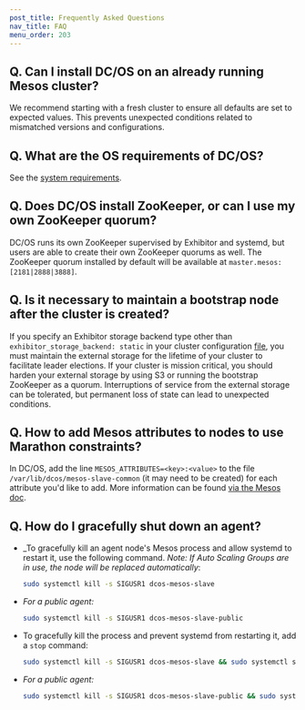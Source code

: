 ```yaml
---
post_title: Frequently Asked Questions
nav_title: FAQ
menu_order: 203
---
```


## Q. Can I install DC/OS on an already running Mesos cluster?
We recommend starting with a fresh cluster to ensure all defaults are set to expected values. This prevents unexpected conditions related to mismatched versions and configurations.

## Q. What are the OS requirements of DC/OS?
See the [system requirements](/docs/1.10/installing/custom/system-requirements/).

## Q. Does DC/OS install ZooKeeper, or can I use my own ZooKeeper quorum?
DC/OS runs its own ZooKeeper supervised by Exhibitor and systemd, but users are able to create their own ZooKeeper quorums as well. The ZooKeeper quorum installed by default will be available at `master.mesos:[2181|2888|3888]`.

## Q. Is it necessary to maintain a bootstrap node after the cluster is created?
If you specify an Exhibitor storage backend type other than `exhibitor_storage_backend: static` in your cluster configuration [file](/docs/1.10/installing/custom/configuration/configuration-parameters/), you must maintain the external storage for the lifetime of your cluster to facilitate leader elections. If your cluster is mission critical, you should harden your external storage by using S3 or running the bootstrap ZooKeeper as a quorum. Interruptions of service from the external storage can be tolerated, but permanent loss of state can lead to unexpected conditions.

## Q. How to add Mesos attributes to nodes to use Marathon constraints?

In DC/OS, add the line `MESOS_ATTRIBUTES=<key>:<value>` to the file `/var/lib/dcos/mesos-slave-common` (it may need to be created) for each attribute you'd like to add. More information can be found [via the Mesos doc](http://mesos.apache.org/documentation/latest/attributes-resources/).

## Q. How do I gracefully shut down an agent?

- _To gracefully kill an agent node's Mesos process and allow systemd to restart it, use the following command. _Note: If Auto Scaling Groups are in use, the node will be replaced automatically_:

    ```bash
    sudo systemctl kill -s SIGUSR1 dcos-mesos-slave
    ```
- _For a public agent:_

    ```bash
    sudo systemctl kill -s SIGUSR1 dcos-mesos-slave-public
    ```

- To gracefully kill the process and prevent systemd from restarting it, add a `stop` command:

    ```bash
    sudo systemctl kill -s SIGUSR1 dcos-mesos-slave && sudo systemctl stop dcos-mesos-slave
    ```

- _For a public agent:_

    ```bash
    sudo systemctl kill -s SIGUSR1 dcos-mesos-slave-public && sudo systemctl stop dcos-mesos-slave-public
    ```
